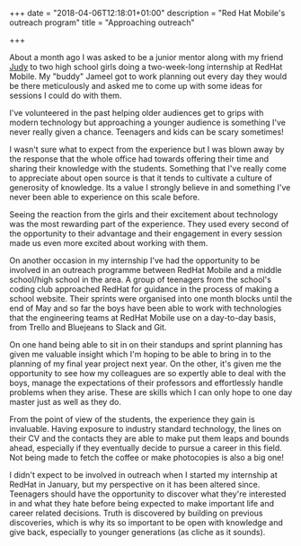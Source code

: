 +++
date = "2018-04-06T12:18:01+01:00"
description = "Red Hat Mobile's outreach program"
title = "Approaching outreach"

+++

About a month ago I was asked to be a junior mentor along with my friend [Judy](https://medium.com/@judyobrienie/) to two high school girls doing a two-week-long internship at RedHat Mobile. My "buddy" Jameel got to work planning out every day they would be there meticulously and asked me to come up with some ideas for sessions I could do with them. 

I've volunteered in the past helping older audiences get to grips with modern technology but approaching a younger audience is something I've never really given a chance. Teenagers and kids can be scary sometimes! 

I wasn't sure what to expect from the experience but I was blown away by the response that the whole office had towards offering their time and sharing their knowledge with the students. 
Something that I've really come to appreciate about open source is that it tends to cultivate a culture of generosity of knowledge. Its a value I strongly believe in and something I've never been able to experience on this scale before. 

Seeing the reaction from the girls and their excitement about technology was the most rewarding part of the experience. They used every second of the opportunity to their advantage and their engagement in every session made us even more excited about working with them.

On another occasion in my internship I've had the opportunity to be involved in an outreach programme between RedHat Mobile and a middle school/high school in the area. A group of teenagers from the school's coding club approached RedHat for guidance in the process of making a school website. Their sprints were organised into one month blocks until the end of May and so far the boys have been able to work with technologies that the engineering teams at RedHat Mobile use on a day-to-day basis, from Trello and Bluejeans to Slack and Git.

On one hand being able to sit in on their standups and sprint planning has given me valuable insight which I'm hoping to be able to bring in to the planning of my final year project next year. On the other, it's given me the opportunity to see how my colleagues are so expertly able to deal with the boys, manage the expectations of their professors and effortlessly handle problems when they arise. These are skills which I can only hope to one day master just as well as they do. 

From the point of view of the students, the experience they gain is invaluable. Having exposure to industry standard technology, the lines on their CV and the contacts they are able to make put them leaps and bounds ahead, especially if they eventually decide to pursue a career in this field. Not being made to fetch the coffee or make photocopies is also a big one!

I didn't expect to be involved in outreach when I started my internship at RedHat in January, but my perspective on it has been altered since. Teenagers should have the opportunity to discover what they're interested in and what they hate before being expected to make important life and career related decisions. Truth is discovered by building on previous discoveries, which is why its so important to be open with knowledge and give back, especially to younger generations (as cliche as it sounds).